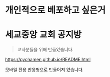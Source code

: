 # 개인적으로 베포하고 싶은거



# 세교중앙 교회 공지방

> 교사분들을 위해 만들었습니다.

https://pyohamen.github.io/README.html

모바일 전용 반응형으로 만들어져 있습니다.